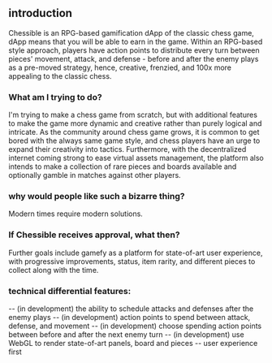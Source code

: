 
## introduction
Chessible is an RPG-based gamification dApp of the classic chess game, dApp means that you will be able to earn in the game. Within an RPG-based style approach, players have action points to distribute every turn between pieces' movement, attack, and defense - before and after the enemy plays as a pre-moved strategy, hence, creative, frenzied, and 100x more appealing to the classic chess. 

### What am I trying to do?
I'm trying to make a chess game from scratch, but with additional features to make the game more dynamic and creative rather than purely logical and intricate. As the community around chess game grows, it is common to get bored with the always same game style, and chess players have an urge to expand their creativity into tactics. Furthermore, with the decentralized internet coming strong to ease virtual assets management, the platform also intends to make a collection of rare pieces and boards available and optionally gamble in matches against other players.

### why would people like such a bizarre thing?
Modern times require modern solutions.

### If Chessible receives approval, what then?
Further goals include gamefy as a platform for state-of-art user experience, with progressive improvements, status, item rarity, and different pieces to collect along with the time.

### technical differential features:
-- (in development) the ability to schedule attacks and defenses after the enemy plays
-- (in development) action points to spend between attack, defense, and movement
-- (in development) choose spending action points between before and after the next enemy turn
-- (in development) use WebGL to render state-of-art panels, board and pieces
-- user experience first





